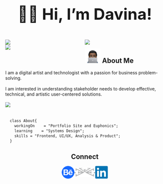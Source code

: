 <h1 align="center" style="font-size:50px" vertical-align="middle"> ✌🏾 Hi, I’m Davina!</h1>
<br>

<img width = "50%" align = "left" src = "https://github-readme-stats.vercel.app/api?username=davinawooley&theme=algolia" />
<img width = "50%" align = "left" src = "https://github-readme-stats.vercel.app/api/top-langs/?username=davinawooley&layout=compact&theme=algolia" />
<img width = "50%" align = "left" src = "https://github-readme-streak-stats.herokuapp.com/?user=davinawooley&theme=dark&background=040f2c&ring=0badfe" />
<h2> <img height = "45" src = "dewComp.PNG" display = "inline-block"/> About Me</h2>
I am a digital artist and technologist with a passion for business problem-solving.<br><br>I am interested in understanding stakeholder needs to develop effective, technical, and artistic user-centered solutions.
<div>
  <br>
<img width = "45%" align = "inline" src = "https://skills.thijs.gg/icons?i=java,js,py,react,mysql,html,css&theme=light" />
    <br>
  </div>
    <br>
    
      class About{
        workingOn    = "Portfolio Site and Euphonics";
        learning    = "Systems Design";
        skills = "Frontend, UI/UX, Analysis & Product";
      }


<div width = "100%" align = "center">
  <h2>Connect</h2>

<a href = "https://www.behance.com/davinawooley" target="_blank"> <img height = "40" align = "middle" src = "behance.png" />
</a>
<a href = "https://www.davinawooley.com" target="_blank"> <img height = "30" align = "middle" src = "LogoGrey.png" />
</a>
<a href = "https://www.linkedin.com/in/davinawooley/" target="_blank"> <img height = "40" align = "middle" src = "li.png" />
</a>
</div>


<br><br><br>
